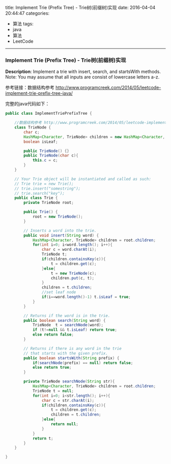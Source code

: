 




title: Implement Trie (Prefix Tree) - Trie树(前缀树)实现
date: 2016-04-04 20:44:47
categories: 
- 算法
tags: 
- java
- 算法
- LeetCode
<!--updated: 2016-04-04 21:40:47-->
---

### Implement Trie (Prefix Tree) - Trie树(前缀树)实现
**Description**: Implement a trie with insert, search, and startsWith methods.
 Note: You may assume that all inputs are consist of lowercase letters a-z.

参考链接：数据结构参考 http://www.programcreek.com/2014/05/leetcode-implement-trie-prefix-tree-java/

完整的java代码如下：

```java
public class ImplementTriePrefixTree {

    //数据结构参考 http://www.programcreek.com/2014/05/leetcode-implement-trie-prefix-tree-java/
    class TrieNode {
        char c;
        HashMap<Character, TrieNode> children = new HashMap<Character, TrieNode>();
        boolean isLeaf;

        public TrieNode() {}
        public TrieNode(char c){
            this.c = c;
        }
    }

    // Your Trie object will be instantiated and called as such:
    // Trie trie = new Trie();
    // trie.insert("somestring");
    // trie.search("key");
    public class Trie {
        private TrieNode root;

        public Trie() {
            root = new TrieNode();
        }

        // Inserts a word into the trie.
        public void insert(String word) {
            HashMap<Character, TrieNode> children = root.children;
            for(int i=0; i<word.length(); i++){
                char c = word.charAt(i);
                TrieNode t;
                if(children.containsKey(c)){
                    t = children.get(c);
                }else{
                    t = new TrieNode(c);
                    children.put(c, t);
                }
                children = t.children;
                //set leaf node
                if(i==word.length()-1) t.isLeaf = true;
            }
        }

        // Returns if the word is in the trie.
        public boolean search(String word) {
            TrieNode  t = searchNode(word);
            if (t!=null && t.isLeaf) return true;
            else return false;
        }

        // Returns if there is any word in the trie
        // that starts with the given prefix.
        public boolean startsWith(String prefix) {
            if(searchNode(prefix) == null) return false;
            else return true;
        }

        private TrieNode searchNode(String str){
            HashMap<Character, TrieNode> children = root.children;
            TrieNode t = null;
            for(int i=0; i<str.length(); i++){
                char c = str.charAt(i);
                if(children.containsKey(c)){
                    t = children.get(c);
                    children = t.children;
                }else{
                    return null;
                }
            }
            return t;
        }
    }

}
```

